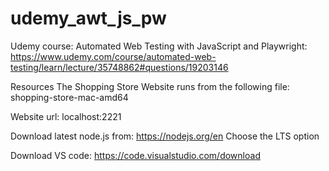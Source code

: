 # udemy_awt_js_pw

Udemy course: Automated Web Testing with JavaScript and Playwright: https://www.udemy.com/course/automated-web-testing/learn/lecture/35748862#questions/19203146

Resources
The Shopping Store Website runs from the following file: shopping-store-mac-amd64

Website url: localhost:2221

Download latest node.js from: https://nodejs.org/en
Choose the LTS option

Download VS code: https://code.visualstudio.com/download
